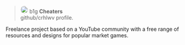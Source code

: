 > <img style="border-radius: 300px;" src="https://japi.rest/discord/v1/user/902937010103275581/avatar?size=512" width="20"/> b1g <strong>Cheaters</strong><br/> github/crhlwv profile.

Freelance project based on a YouTube community with a free range of resources and designs for popular market games.
